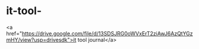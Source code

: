 # it-tool-
&lt;a href="https://drive.google.com/file/d/13SDSJRG0oWVxErT2ziAwJ6AzQtYGzmHY/view?usp=drivesdk">it tool journal&lt;/a>
